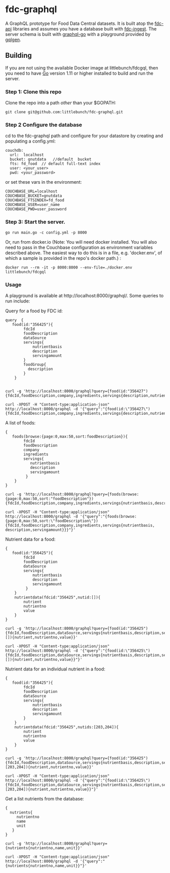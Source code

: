 # fdc-graphql
A GraphQL prototype for Food Data Central datasets. It is built atop the [fdc-api](https://github.com/littlebunch/fdc-api) libraries and assumes you have a database built with [fdc-ingest](https://github.com/littlebunch/fdc-ingest).  The server schema is built with [graphql-go](https://github.com/graphql-go/graphql) with a playground provided by [gqlgen](https://github.com/99designs/gqlgen/handler).    
## Building    
If you are not using the available Docker image at littlebunch/fdcgql, then you need to have [Go](https://golang.org/dl/) version 1.11 or higher installed to build and run the server.     
### Step 1: Clone this repo
Clone the repo into a path *other* than your $GOPATH:
```
git clone git@github.com:littlebunch/fdc-graphql.git
```
### Step 2 Configure the database
cd to the fdc-graphql path and configure for your datastore by creating and populating a config.yml:


```
couchdb:   
  url:  localhost   
  bucket: gnutdata   //default  bucket    
  fts: fd_food  // default full-text index   
  user: <your_user>    
  pwd: <your_password>    

```
or set these vars in the environment:
```
COUCHBASE_URL=localhost   
COUCHBASE_BUCKET=gnutdata   
COUCHBASE_FTSINDEX=fd_food   
COUCHBASE_USER=user_name   
COUCHBASE_PWD=user_password   
```
### Step 3: Start the server.
```
go run main.go -c config.yml -p 8000
```
Or, run from docker.io (Note: You will need docker installed. You will also need to pass in the Couchbase configuration as environment variables described above. The easiest way to do this is in a file, e.g. 'docker.env', of which a sample is provided in the repo's docker path.) :
```
docker run --rm -it -p 8000:8000 --env-file=./docker.env littlebunch/fdcgql
```
    
### Usage
A playground is available at http://localhost:8000/graphql/.  Some queries to run include:

Query for a food by FDC id:
```
query  {
   food(id:"356425"){
        fdcId
        foodDescription
        dataSource
        servings{
            nutrientbasis
            description
            servingamount
        }
        foodGroup{
          description
        }
    } 
  
```
```
curl -g 'http://localhost:8000/graphql?query={food(id:"356427"){fdcId,foodDescription,company,ingredients,servings{description,nutrientbasis,servingamount},foodGroup{description}}}'
```
```
curl -XPOST -H "Content-type:application-json" http://localhost:8000/graphql -d '{"query":"{food(id:\"356427\"){fdcId,foodDescription,company,ingredients,servings{description,nutrientbasis,servingamount},foodGroup{description}}}"}'
```
A list of foods:
```
{
   foods(browse:{page:0,max:50,sort:foodDescription}){
        fdcId
        foodDescription
        company
        ingredients
        servings{
           nutrientbasis
           description
           servingamount
         }
    }
}
```
```
curl -g 'http://localhost:8000/graphql?query={foods(browse:{page:0,max:50,sort:"foodDescription"}){fdcId,foodDescription,company,ingredients,servings{nutrientbasis,description,servingamount}}}'
```
```
curl -XPOST -H "Content-type:application/json" http://localhost:8000/graphql -d '{"query":"{foods(browse:{page:0,max:50,sort:\"foodDescription\"}){fdcId,foodDescription,company,ingredients,servings{nutrientbasis, description,servingamount}}}"}'
```
Nutrient data for a food:
```
{
   food(id:"356425"){
        fdcId
        foodDescription
        dataSource
        servings{
            nutrientbasis
            description
            servingamount
         }
    }
    nutrientdata(fdcid:"356425",nutid:[]){
        nutrient
        nutrientno
        value
    }
}
```
```
curl -g 'http://localhost:8000/graphql?query={food(id:"356425"){fdcId,foodDescription,dataSource,servings{nutrientbasis,description,servingamount}}nutrientdata(fdcid:"356425",nutids:[]){nutrient,nutrientno,value}}'
```
```
curl -XPOST -H "Content-type:application/json" http://localhost:8000/graphql -d '{"query":"{food(id:\"356425\"){fdcId,foodDescription,dataSource,servings{nutrientbasis,description,servingamount}}nutrientdata(fdcid:\"356425\",nutids:[]){nutrient,nutrientno,value}}"}'
```
Nutrient data for an individual nutrient in a food:
```
{
   food(id:"356425"){
        fdcId
        foodDescription
        dataSource
        servings{
            nutrientbasis
            description
            servingamount
        }
    } 
    nutrientdata(fdcid:"356425",nutids:[203,204]){
        nutrient
        nutrientno
        value
    }
}
```
```
curl -g 'http://localhost:8000/graphql?query={food(id:"356425"){fdcId,foodDescription,dataSource,servings{nutrientbasis,description,servingamount}}nutrientdata(fdcid:"356425",nutids:[203,204]){nutrient,nutrientno,value}}'
```
```
curl -XPOST -H "Content-type:application/json" http://localhost:8000/graphql -d '{"query":"{food(id:\"356425\"){fdcId,foodDescription,dataSource,servings{nutrientbasis,description,servingamount}}nutrientdata(fdcid:\"356425\",nutids:[203,204]){nutrient,nutrientno,value}}"}'
```
Get a list nutrients from the database:
```
{
  nutrients{
     nutrientno
     name
     unit
   }
}
```
```
curl -g 'http://localhost:8000/graphql?query={nutrients{nutrientno,name,unit}}'
```
```
curl -XPOST -H "Content-type:application/json" http://localhost:8000/graphql -d '{"query":"{nutrients{nutrientno,name,unit}}"}'
```

